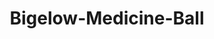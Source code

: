 ---
title: Bigelow-Medicine-Ball
name: Bigelow Medicine Ball
description: The Bigelow Medicine Ball is a soothing and comforting drink known for its blend of flavors and potential health benefits. This warm beverage typically consists of a mix of hot water, steamed lemonade, honey, and Teavana Jade Citrus Mint Tea combined with Teavana Peach Tranquility Tea. 
price: $0
imageUrl: ["/assets/images/snackboxes/bige/Design 1.jpg", "/assets/images/snackboxes/bige/Med Tea Box 1.jpeg", "/assets/images/snackboxes/bige/Med Tea Box w.jpeg", "/assets/images/snackboxes/bige/Tea Honey.jpg" ]
tags: -product
imageAlt: "Picture of Bigelow Tea"
---